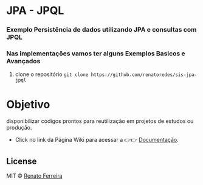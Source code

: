 # JPA - JPQL
### Exemplo Persistência de dados utilizando JPA e consultas com JPQL 
### Nas implementações vamos ter alguns Exemplos Basicos e Avançados

1. clone o repositório `git clone https://github.com/renatoredes/sis-jpa-jpql`


# Objetivo
disponibilizar códigos prontos para reutilização em projetos de estudos ou produção.
- Click no link da Página Wiki para acessar a 👉👉 [Documentação](https://github.com/renatoredes/sis-jpa-jpql/wiki).

## License
MIT © [Renato Ferreira](https://github.com/renatoredes)
